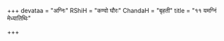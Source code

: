 +++
devataa = "अग्निः"
RShiH = "कण्वो घौरः"
ChandaH = "बृहती"
title = "११ यमग्निं मेध्यातिथिः"

+++
